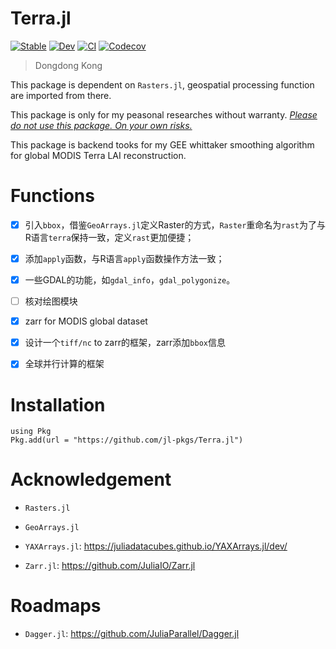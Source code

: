 # Terra.jl

[![Stable](https://img.shields.io/badge/docs-stable-blue.svg)](https://jl-pkgs.github.io/Terra.jl/stable)
[![Dev](https://img.shields.io/badge/docs-dev-blue.svg)](https://jl-pkgs.github.io/Terra.jl/dev)
[![CI](https://github.com/jl-pkgs/Terra.jl/actions/workflows/CI.yml/badge.svg)](https://github.com/jl-pkgs/Terra.jl/actions/workflows/CI.yml)
[![Codecov](https://codecov.io/gh/jl-pkgs/Terra.jl/branch/master/graph/badge.svg)](https://codecov.io/gh/jl-pkgs/Terra.jl)

> Dongdong Kong

This package is dependent on `Rasters.jl`, geospatial processing function are imported from there.

This package is only for my peasonal researches without warranty. *<u>Please do not use this package. On your own risks.</u>*

This package is backend tooks for my GEE whittaker smoothing algorithm for global MODIS Terra LAI reconstruction.

# Functions

- [x] 引入`bbox`，借鉴`GeoArrays.jl`定义Raster的方式，`Raster`重命名为`rast`为了与R语言`terra`保持一致，定义`rast`更加便捷；

- [x] 添加`apply`函数，与R语言`apply`函数操作方法一致；

- [x] 一些GDAL的功能，如`gdal_info`，`gdal_polygonize`。

- [ ] 核对绘图模块

- [x] zarr for MODIS global dataset

- [x] 设计一个`tiff/nc` to zarr的框架，zarr添加`bbox`信息

- [x] 全球并行计算的框架


# Installation

```
using Pkg
Pkg.add(url = "https://github.com/jl-pkgs/Terra.jl")
```

# Acknowledgement

- `Rasters.jl`

- `GeoArrays.jl`

- `YAXArrays.jl`: <https://juliadatacubes.github.io/YAXArrays.jl/dev/>

- `Zarr.jl`: <https://github.com/JuliaIO/Zarr.jl>

# Roadmaps

- `Dagger.jl`: <https://github.com/JuliaParallel/Dagger.jl>

